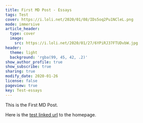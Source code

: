 ```yaml
---
title: First MD Post - Essays
tags: Test
cover: https://i.loli.net/2020/01/08/IDs5oq2Pu1NCleL.png
mode: immersive
article_header:
  type: cover
  image:
    src: https://i.loli.net/2020/01/27/6YPiRJ37FTUDvbW.jpg
header:
  theme: light
  background: 'rgba(99, 45, 42, .2)'
show_author_profile: true
show_subscribe: true
sharing: true
modify_date: 2020-01-26
license: false
pageview: true
key: Test-essays
---
```


This is the First MD Post.
<!--more-->

Here is the [test linked url](https://zmei.moe) to the homepage.